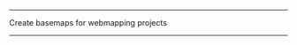 ********************************************
Create basemaps for webmapping projects
********************************************
